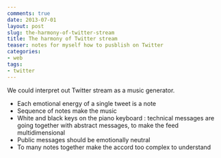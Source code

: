 ```yaml
--- 
comments: true 
date: 2013-07-01
layout: post 
slug: the-harmony-of-twitter-stream 
title: The harmony of Twitter stream
teaser: notes for myself how to pusblish on Twitter
categories: 
- web 
tags: 
- twitter
---
```


We could interpret out Twitter stream as a music generator.

* Each emotional energy of a single tweet is a note
* Sequence of notes make the music
* White and black keys on the piano keyboard : technical messages are going together with abstract messages, to make the feed multidimensional
* Public messages should be emotionally neutral
* To many notes together make the accord too complex to understand
